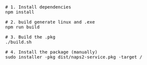 <pre>

# 1. Install dependencies
npm install

# 2. build generate linux and .exe
npm run build

# 3. Build the .pkg
./build.sh

# 4. Install the package (manually)
sudo installer -pkg dist/naps2-service.pkg -target /

</pre>

